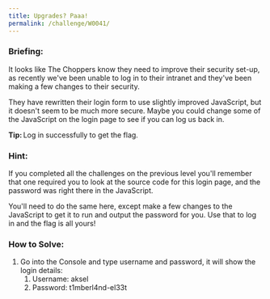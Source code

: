 ```yaml
---
title: Upgrades? Paaa!
permalink: /challenge/W0041/
---
```


### Briefing: 
It looks like The Choppers know they need to improve their security set-up, as recently we've been unable to log in to their intranet and they've been making a few changes to their security. 

They have rewritten their login form to use slightly improved JavaScript, but it doesn't seem to be much more secure. Maybe you could change some of the JavaScript on the login page to see if you can log us back in. 

**Tip:** Log in successfully to get the flag. 

### Hint:
If you completed all the challenges on the previous level you'll remember that one required you to look at the source code for this login page, and the password was right there in the JavaScript.

You'll need to do the same here, except make a few changes to the JavaScript to get it to run and output the password for you. Use that to log in and the flag is all yours!

### How to Solve: 
1. Go into the Console and type username and password, it will show the login details: 
    1. Username: aksel 
    2. Password: t1mberl4nd-el33t